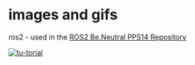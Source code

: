 # images and gifs

ros2 - used in the [ROS2 Be.Neutral PPS14 Repository](https://github.com/hugo-baptista/ros2-beneutral-pps14)

[![tu-torial](https://img.shields.io/badge/tutorial_1-tutorial_2.svg)](https://github.com/hugo-baptista/images-and-gifs/tree/main/README.test.md)